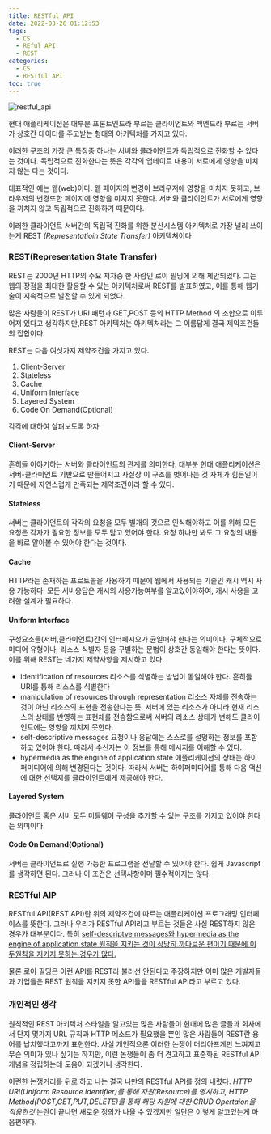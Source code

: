 ```yaml
---
title: RESTful API
date: 2022-03-26 01:12:53
tags:
  - CS
  - REful API
  - REST
categories:
  - CS
  - RESTful API
toc: true
---
```


![restful_api](/post_images/restful_api.png)

<!-- more -->

현대 애플리케이션은 대부분 프론트엔드라 부르는 클라이언트와 백엔드라 부르는 서버가 상호간 데이터를 주고받는 형태의 아키텍처를 가지고 있다.

이러한 구조의 가장 큰 특징중 하나는 서버와 클라이언트가 독립적으로 진화할 수 있다는 것이다.
독립적으로 진화한다는 뜻은 각각의 업데이트 내용이 서로에게 영향을 미치지 않는 다는 것이다.

대표적인 예는 웹(web)이다. 웹 페이지의 변경이 브라우저에 영향을 미치지 못하고, 브라우저의 변경또한 페이지에 영향을 미치지 못한다. 서버와 클라이언트가 서로에게 영향을 끼치지 않고 독립적으로 진화하기 때문이다.

이러한 클라이언트 서버간의 독립적 진화를 위한 분산시스템 아키텍처로 가장 널리 쓰이는게 REST _(Representatioin State Transfer)_ 아키텍쳐이다

### **REST(Representation State Transfer)**

REST는 2000년 HTTP의 주요 저자중 한 사람인 로이 필딩에 의해 제안되었다.
그는 웹의 장점을 최대한 활용할 수 있는 아키텍처로써 REST를 발표하였고, 이를 통해 웹기술이 지속적으로 발전할 수 있게 되었다.

많은 사람들이 REST가 URI 패턴과 GET,POST 등의 HTTP Method 의 조합으로 이루어져 있다고 생각하지만,REST 아키텍처는 아키텍처라는 그 이름답게 결국 제약조건들의 집합이다.

REST는 다음 여섯가지 제약조건을 가지고 있다.

1. Client-Server
1. Stateless
1. Cache
1. Uniform Interface
1. Layered System
1. Code On Demand(Optional)

각각에 대하여 살펴보도록 하자

#### **Client-Server**

흔히들 이야기하는 서버와 클라이언트의 관계를 의미한다. 대부분 현대 애플리케이션은 서버-클라이언트 기반으로 만들어지고 사실상 이 구조를 벗어나는 것 자체가 힘든일이기 때문에 자연스럽게 만족되는 제약조건이라 할 수 있다.

#### **Stateless**

서버는 클라이언트의 각각의 요청을 모두 별개의 것으로 인식해야하고 이를 위해 모든 요청은 각자가 필요한 정보를 모두 담고 있어야 한다.
요청 하나만 봐도 그 요청의 내용을 바로 알아볼 수 있어야 한다는 것이다.

#### **Cache**

HTTP라는 존재하는 프로토콜을 사용하기 때문에 웹에서 사용되는 기술인 캐시 역시 사용 가능하다.
모든 서버응답은 캐시의 사용가능여부를 알고있어야하여, 캐시 사용을 고려한 설계가 필요하다.

#### **Uniform Interface**

구성요소들(서버,클라이언트)간의 인터페시으가 균일애햐 한다는 의미이다. 구체적으로 미디어 유형이나, 리소스 식별자 등을 구별하는 문법이 상호간 동일해야 한다는 뜻이다.
이를 위해 REST는 네가지 제약사항을 제시하고 있다.

- identification of resources
  리소스를 식별하는 방법이 동일해야 한다. 흔히들 URI를 통해 리소스를 식별한다
- manipulation of resources through representation
  리소스 자체를 전송하는 것이 아닌 리소스의 표현을 전송한다는 뜻. 서버에 있는 리소스가 아니라 현재 리소스의 상태를 반영하는 표현체를 전송함으로써 서버의 리소스 상태가 변해도 클라이언트에는 영향을 끼치지 못한다.
- self-descriptive messages
  요청이나 응답에는 스스로를 설명하는 정보를 포함하고 있어야 한다. 따라서 수신자는 이 정보를 통해 메시지를 이해할 수 있다.
- hypermedia as the engine of application state
  애플리케이션의 상태는 하이퍼미디어에 의해 변경된다는 것이다. 따라서 서버는 하이퍼미디어를 통해 다음 액션에 대한 선택지를 클라이언트에게 제공해야 한다.

#### **Layered System**

클라이언트 혹은 서버 모두 미들웨어 구성을 추가할 수 있는 구조를 가지고 있어야 한다는 의미이다.

#### **Code On Demand(Optional)**

서버는 클라이언트로 실행 가능한 프로그램을 전달할 수 있어야 한다. 쉽게 Javascript를 생각하면 된다. 그러나 이 조건은 선택사항이며 필수적이지는 않다.

### **RESTful AIP**

RESTful API(REST API)란 위의 제약조건에 따르는 애플리케이션 프로그래밍 인터페이스를 뜻한다. 그러나 우리가 RESTful API라고 부르는 것들은 사실 REST하지 않은 경우가 대부분이다.
특히 <u>self-descriptve messages와 hypermedia as the engine of application state 원칙을 지키는 것이 상당히 까다로운 편이기 때문에 이 두원칙을 지키지 못하는 경우가 많다.</u>

물론 로이 필딩은 이런 API를 REST라 불러선 안된다고 주장하지만 이미 많은 개발자들과 기업들은 REST 원칙을 지키지 못한 API들을 RESTful API라고 부르고 있다.

### **개인적인 생각**

원칙적인 REST 아키텍처 스타일을 알고있는 많은 사람들이 현대에 많은 글들과 회사에서 단지 몇가지 URL 규칙과 HTTP 메소드가 필요했을 뿐인 많은 사람들이 REST란 용어를 납치했다고까지 표현한다. 사실 개인적으론 이러한 논쟁이 머리아프게만 느껴지고 무슨 의미가 있나 싶기는 하지만, 이런 논쟁들이 좀 더 견고하고 표준화된 RESTful API 개념을 정립하는데 도움이 되겠거니 생각한다.

이런한 논쟁거리를 뒤로 하고 나는 결국 나만의 RESTful API를 정의 내렸다.
_HTTP URI(Uniform Resource Identifier)를 통해 자원(Resource)를 명시하고, HTTP Method(POST,GET,PUT,DELETE)를 통해 해당 자원에 대한 CRUD Opertaion을 적용한것_
논란이 끝나면 새로운 정의가 나올 수 있겠지만 일단은 이렇게 알고있는게 마음편하다.
